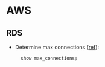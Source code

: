 # AWS

## RDS

* Determine max connections ([ref](https://stackoverflow.com/a/21260494/2833126)):

        show max_connections;
